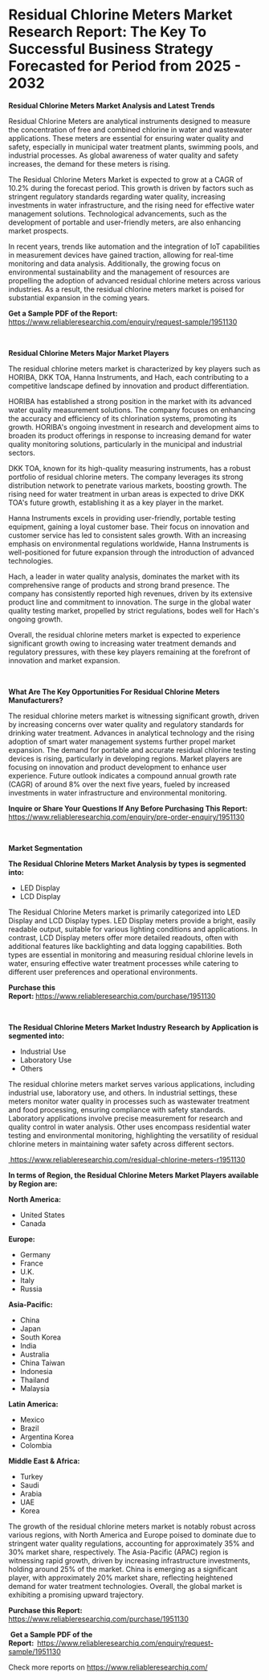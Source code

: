 <p><h1>Residual Chlorine Meters Market Research Report: The Key To Successful Business Strategy Forecasted for Period from 2025 - 2032</h1></p><p><strong>Residual Chlorine Meters Market Analysis and Latest Trends</strong></p>
<p><p>Residual Chlorine Meters are analytical instruments designed to measure the concentration of free and combined chlorine in water and wastewater applications. These meters are essential for ensuring water quality and safety, especially in municipal water treatment plants, swimming pools, and industrial processes. As global awareness of water quality and safety increases, the demand for these meters is rising.</p><p>The Residual Chlorine Meters Market is expected to grow at a CAGR of 10.2% during the forecast period. This growth is driven by factors such as stringent regulatory standards regarding water quality, increasing investments in water infrastructure, and the rising need for effective water management solutions. Technological advancements, such as the development of portable and user-friendly meters, are also enhancing market prospects.</p><p>In recent years, trends like automation and the integration of IoT capabilities in measurement devices have gained traction, allowing for real-time monitoring and data analysis. Additionally, the growing focus on environmental sustainability and the management of resources are propelling the adoption of advanced residual chlorine meters across various industries. As a result, the residual chlorine meters market is poised for substantial expansion in the coming years.</p></p>
<p><strong>Get a Sample PDF of the Report:&nbsp;</strong> <a href="https://www.reliableresearchiq.com/enquiry/request-sample/1951130?utm_campaign=2238&utm_medium=2&utm_source=Github&utm_content=ia&utm_term=28022025&utm_id=residual-chlorine-meters">https://www.reliableresearchiq.com/enquiry/request-sample/1951130</a></p>
<p>&nbsp;</p>
<p><strong>Residual Chlorine Meters Major Market Players</strong></p>
<p><p>The residual chlorine meters market is characterized by key players such as HORIBA, DKK TOA, Hanna Instruments, and Hach, each contributing to a competitive landscape defined by innovation and product differentiation.</p><p>HORIBA has established a strong position in the market with its advanced water quality measurement solutions. The company focuses on enhancing the accuracy and efficiency of its chlorination systems, promoting its growth. HORIBA's ongoing investment in research and development aims to broaden its product offerings in response to increasing demand for water quality monitoring solutions, particularly in the municipal and industrial sectors.</p><p>DKK TOA, known for its high-quality measuring instruments, has a robust portfolio of residual chlorine meters. The company leverages its strong distribution network to penetrate various markets, boosting growth. The rising need for water treatment in urban areas is expected to drive DKK TOA's future growth, establishing it as a key player in the market.</p><p>Hanna Instruments excels in providing user-friendly, portable testing equipment, gaining a loyal customer base. Their focus on innovation and customer service has led to consistent sales growth. With an increasing emphasis on environmental regulations worldwide, Hanna Instruments is well-positioned for future expansion through the introduction of advanced technologies.</p><p>Hach, a leader in water quality analysis, dominates the market with its comprehensive range of products and strong brand presence. The company has consistently reported high revenues, driven by its extensive product line and commitment to innovation. The surge in the global water quality testing market, propelled by strict regulations, bodes well for Hach's ongoing growth.</p><p>Overall, the residual chlorine meters market is expected to experience significant growth owing to increasing water treatment demands and regulatory pressures, with these key players remaining at the forefront of innovation and market expansion.</p></p>
<p>&nbsp;</p>
<p><strong>What Are The Key Opportunities For Residual Chlorine Meters Manufacturers?</strong></p>
<p><p>The residual chlorine meters market is witnessing significant growth, driven by increasing concerns over water quality and regulatory standards for drinking water treatment. Advances in analytical technology and the rising adoption of smart water management systems further propel market expansion. The demand for portable and accurate residual chlorine testing devices is rising, particularly in developing regions. Market players are focusing on innovation and product development to enhance user experience. Future outlook indicates a compound annual growth rate (CAGR) of around 8% over the next five years, fueled by increased investments in water infrastructure and environmental monitoring.</p></p>
<p><strong>Inquire or Share Your Questions If Any Before Purchasing This Report:</strong> <a href="https://www.reliableresearchiq.com/enquiry/pre-order-enquiry/1951130?utm_campaign=2238&utm_medium=2&utm_source=Github&utm_content=ia&utm_term=28022025&utm_id=residual-chlorine-meters">https://www.reliableresearchiq.com/enquiry/pre-order-enquiry/1951130</a></p>
<p>&nbsp;</p>
<p><strong>Market Segmentation</strong></p>
<p><strong>The Residual Chlorine Meters Market Analysis by types is segmented into:</strong></p>
<p><ul><li>LED Display</li><li>LCD Display</li></ul></p>
<p><p>The Residual Chlorine Meters market is primarily categorized into LED Display and LCD Display types. LED Display meters provide a bright, easily readable output, suitable for various lighting conditions and applications. In contrast, LCD Display meters offer more detailed readouts, often with additional features like backlighting and data logging capabilities. Both types are essential in monitoring and measuring residual chlorine levels in water, ensuring effective water treatment processes while catering to different user preferences and operational environments.</p></p>
<p><strong>Purchase this Report:&nbsp;</strong><a href="https://www.reliableresearchiq.com/purchase/1951130?utm_campaign=2238&utm_medium=2&utm_source=Github&utm_content=ia&utm_term=28022025&utm_id=residual-chlorine-meters">https://www.reliableresearchiq.com/purchase/1951130</a></p>
<p>&nbsp;</p>
<p><strong>The Residual Chlorine Meters Market Industry Research by Application is segmented into:</strong></p>
<p><ul><li>Industrial Use</li><li>Laboratory Use</li><li>Others</li></ul></p>
<p><p>The residual chlorine meters market serves various applications, including industrial use, laboratory use, and others. In industrial settings, these meters monitor water quality in processes such as wastewater treatment and food processing, ensuring compliance with safety standards. Laboratory applications involve precise measurement for research and quality control in water analysis. Other uses encompass residential water testing and environmental monitoring, highlighting the versatility of residual chlorine meters in maintaining water safety across different sectors.</p></p>
<p><a href="https://www.reliableresearchiq.com/residual-chlorine-meters-r1951130?utm_campaign=2238&utm_medium=2&utm_source=Github&utm_content=ia&utm_term=28022025&utm_id=residual-chlorine-meters">&nbsp;https://www.reliableresearchiq.com/residual-chlorine-meters-r1951130</a></p>
<p><strong>In terms of Region, the Residual Chlorine Meters Market Players available by Region are:</strong></p>
<p>
    <p> <strong> North America: </strong>
        <ul>
            <li>United States</li>
            <li>Canada</li>
        </ul>
        </p> 
    <p> <strong> Europe: </strong>
        <ul>
            <li>Germany</li>
            <li>France</li>
            <li>U.K.</li>
            <li>Italy</li>
            <li>Russia</li>
        </ul>
        </p> 
    <p> <strong> Asia-Pacific: </strong>
        <ul>
            <li>China</li>
            <li>Japan</li>
            <li>South Korea</li>
            <li>India</li>
            <li>Australia</li>
            <li>China Taiwan</li>
            <li>Indonesia</li>
            <li>Thailand</li>
            <li>Malaysia</li>
        </ul>
        </p> 
    <p> <strong> Latin America: </strong>
        <ul>
            <li>Mexico</li>
            <li>Brazil</li>
            <li>Argentina Korea</li>
            <li>Colombia</li>
        </ul>
        </p> 
    <p> <strong> Middle East & Africa: </strong>
        <ul>
            <li>Turkey</li>
            <li>Saudi</li>
            <li>Arabia</li>
            <li>UAE</li>
            <li>Korea</li>
        </ul>
    </p>
    </p>
<p><p>The growth of the residual chlorine meters market is notably robust across various regions, with North America and Europe poised to dominate due to stringent water quality regulations, accounting for approximately 35% and 30% market share, respectively. The Asia-Pacific (APAC) region is witnessing rapid growth, driven by increasing infrastructure investments, holding around 25% of the market. China is emerging as a significant player, with approximately 20% market share, reflecting heightened demand for water treatment technologies. Overall, the global market is exhibiting a promising upward trajectory.</p></p>
<p><strong>Purchase this Report: </strong><a href="https://www.reliableresearchiq.com/purchase/1951130?utm_campaign=2238&utm_medium=2&utm_source=Github&utm_content=ia&utm_term=28022025&utm_id=residual-chlorine-meters">https://www.reliableresearchiq.com/purchase/1951130</a></p>
<p>&nbsp;<strong>Get a Sample PDF of the Report:&nbsp;&nbsp;</strong><a href="https://www.reliableresearchiq.com/enquiry/request-sample/1951130?utm_campaign=2238&utm_medium=2&utm_source=Github&utm_content=ia&utm_term=28022025&utm_id=residual-chlorine-meters">https://www.reliableresearchiq.com/enquiry/request-sample/1951130</a></p>
<p><strong></strong></p>
<p>Check more reports on <a href="https://www.reliableresearchiq.com/?utm_campaign=2238&utm_medium=2&utm_source=Github&utm_content=ia&utm_term=28022025&utm_id=residual-chlorine-meters">https://www.reliableresearchiq.com/</a></p>